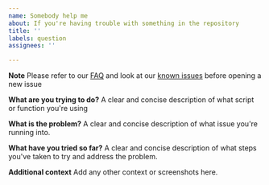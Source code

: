 ```yaml
---
name: Somebody help me
about: If you're having trouble with something in the repository
title: ''
labels: question
assignees: ''

---
```


**Note**
Please refer to our [FAQ](https://ark-analysis.readthedocs.io/en/latest/_rtd/faq.html) and look at our [known issues](https://github.com/angelolab/ark-analysis/issues) before opening a new issue

**What are you trying to do?**
A clear and concise description of what script or function you're using

**What is the problem?**
A clear and concise description of what issue you're running into.

**What have you tried so far?**
A clear and concise description of what steps you've taken to try and address the problem.

**Additional context**
Add any other context or screenshots here.
